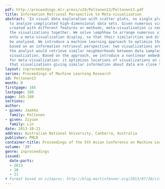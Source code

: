 ```yaml
---
pdf: http://proceedings.mlr.press/v29/Peltonen13/Peltonen13.pdf
title: Information Retrieval Perspective to Meta-visualization
abstract: 'In visual data exploration with scatter plots, no single plot is sufficient
  to analyze complicated high-dimensional data sets. Given numerous visualizations
  created with different features or methods, meta-visualization is needed to analyze
  the visualizations together. We solve \emphhow to arrange numerous visualizations
  onto a meta-visualization display, so that their similarities and differences can
  be analyzed. We introduce a machine learning approach to optimize the meta-visualization,
  based on an information retrieval perspective: two visualizations are similar if
  the analyst would retrieve similar neighborhoods between data samples from either
  visualization. Based on the approach, we introduce a nonlinear embedding method
  for meta-visualization: it optimizes locations of visualizations on a display, so
  that visualizations giving similar information about data are close to each other.'
layout: inproceedings
series: Proceedings of Machine Learning Research
id: Peltonen13
month: 0
firstpage: 165
lastpage: 180
page: 165-180
sections: 
author:
- given: Jaakko
  family: Peltonen
- given: Ziyuan
  family: Lin
date: 2013-10-21
address: Australian National University, Canberra, Australia
publisher: PMLR
container-title: Proceedings of the 5th Asian Conference on Machine Learning
volume: '29'
genre: inproceedings
issued:
  date-parts:
  - 2013
  - 10
  - 21
# Format based on citeproc: http://blog.martinfenner.org/2013/07/30/citeproc-yaml-for-bibliographies/
---
```

